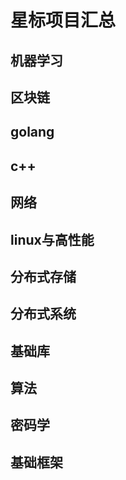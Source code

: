 # 星标项目汇总

## 机器学习

## 区块链

## golang

## c++

## 网络

## linux与高性能

## 分布式存储

## 分布式系统

## 基础库

## 算法

## 密码学

## 基础框架

